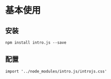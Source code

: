 # 基本使用

## 安装


```
npm install intro.js --save
```
## 配置


```
import '../node_modules/intro.js/introjs.css'
```









